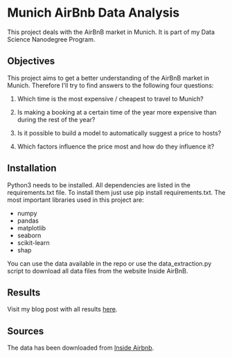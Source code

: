 # Munich AirBnb Data Analysis

This project deals with the AirBnB market in Munich. It is part of my Data Science Nanodegree Program.

## Objectives
This project aims to get a better understanding of the AirBnB market in Munich.
Therefore I'll try to find answers to the following four questions:

1. Which time is the most expensive / cheapest to travel to Munich?

2. Is making a booking at a certain time of the year more expensive than during the rest of the year?

3. Is it possible to build a model to automatically suggest a price to hosts?

4. Which factors influence the price most and how do they influence it?

## Installation
Python3 needs to be installed.
All dependencies are listed in the requirements.txt file. To install them just use pip install requirements.txt. The most important libraries used in this project are:
* numpy
* pandas
* matplotlib
* seaborn
* scikit-learn
* shap

You can use the data available in the repo or use the data_extraction.py script to download all data files from the website Inside AirBnB. 

## Results
Visit my blog post with all results <a href="https://alexweinfurter.github.io/data-science/munich-airbnb-data-analysis/">here</a>.

## Sources
The data has been downloaded from <a href="http://insideairbnb.com/get-the-data.html">Inside Airbnb</a>.

